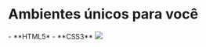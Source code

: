 <h1>Ambientes únicos para você</h1>
- **HTML5*
- **CSS3**
<img src="https://i.imgur.com/ahbAVR0.png"/>
